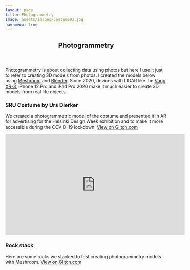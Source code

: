 ```yaml
---
layout: page
title: Photogrammetry
image: assets/images/costume03.jpg
nav-menu: true
---
```


<!-- Main -->
<div id="main" class="alt">

<!-- One -->
<section id="one">
	<div class="inner">
		<header class="major">
			<h1>Photogrammetry</h1>
		</header>

<!-- Content -->
<!-- h2 id="content">Photogrammetry</h2 -->
<p>Photogrammetry is about collecting data using photos but here I use it just to refer to creating 3D models from photos. I created the models below using <a href="https://github.com/alicevision/meshroom">Meshroom</a> and <a href="https://blender.org">Blender</a>. Since 2020, devices with LIDAR like the <a href="https://varjo.com/products/xr-3/">Varjo XR-3</a>, iPhone 12 Pro and iPad Pro 2020 make it much easier to create 3D models from real life objects.</p>
<div class="row">
	<div class="6u 12u$(small)">
		<h3>SRU Costume by Urs Dierker</h3>
		<p>We created a photogrammetric model of the costume and presented it in AR for advertising for the Helsinki Design Week exhibition and to make it more accessible during the COVID-19 lockdown. <a href="https://naturallydramatic-bicmat-aaltouniversity.glitch.me/">View on Glitch.com</a></p>
		<iframe width="560" height="315" src="https://www.youtube.com/embed/QomYoaxt66c" frameborder="0" allow="accelerometer; autoplay; clipboard-write; encrypted-media; gyroscope; picture-in-picture" allowfullscreen></iframe>
	</div>
	<div class="6u$ 12u$(small)">
		<h3>Rock stack</h3>
		<p>Here are some rocks we stacked to test creating photogrammetry models with Meshroom. <a href="https://rockstack.glitch.me/">View on Glitch.com</a></p>
	</div>
	<!-- Break -->


<!-- Preformatted Code -->

</div>

</div>
</section>

</div>

